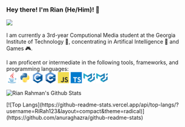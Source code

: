 

### Hey there! I'm Rian (He/Him)! 👋

<img src="https://komarev.com/ghpvc/?username=RiRah123"/>

I am currently a 3rd-year Computional Media student at the Georgia Institute of Technology :honeybee:, concentrating in Artifical Intelligence :robot: and Games :video_game:.

I am proficent or intermediate in the following tools, frameworks, and programming languages:<br>
<span>
  <img src="https://raw.githubusercontent.com/devicons/devicon/master/icons/java/java-original.svg" alt="java" width="30" height="30"/>
  <img src="https://raw.githubusercontent.com/devicons/devicon/master/icons/python/python-original.svg" alt="python" width="30" height="30"/>
  <img src="https://raw.githubusercontent.com/devicons/devicon/master/icons/c/c-original.svg" alt="c" width="30" height="30"/> 
  <img src="https://raw.githubusercontent.com/devicons/devicon/master/icons/cplusplus/cplusplus-original.svg" alt="c++" width="30" height="30"/> 
  <img src="https://raw.githubusercontent.com/devicons/devicon/master/icons/javascript/javascript-original.svg" alt="js" width="30" height="30"/> 
  <img src="https://raw.githubusercontent.com/devicons/devicon/master/icons/typescript/typescript-original.svg" alt="js" width="30" height="30"/> 
  <img src="https://raw.githubusercontent.com/devicons/devicon/master/icons/materialui/materialui-original.svg" alt="js" width="30" height="30"/> 
  <img src="https://raw.githubusercontent.com/devicons/devicon/master/icons/materialui/materialui-original.svg" alt="js" width="30" height="30"/> 
</span>

![Rian Rahman's Github Stats](https://github-readme-stats.vercel.app/api?username=RiRah123&include_all_commits=true&theme=radical&show_icons=true&count_private=true)
<div>
[![Top Langs](https://github-readme-stats.vercel.app/api/top-langs/?username=RiRah123&layout=compact&theme=radical)](https://github.com/anuraghazra/github-readme-stats)
